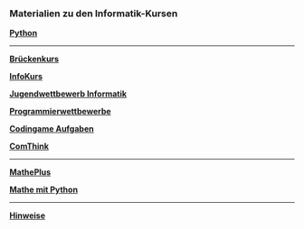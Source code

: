 ### Materialien zu den Informatik-Kursen


**[Python](https://github.com/ktheu/PythonLernen)**

---

**[Brückenkurs](https://github.com/ktheu/Brueckenkurs/blob/main/README.md)**

**[InfoKurs](https://github.com/ktheu/InfoKurs/blob/gh-pages/README.md)**

**[Jugendwettbewerb Informatik](https://ktheu.github.io/jwinf/)**

**[Programmierwettbewerbe](https://ktheu.github.io/Programmierwettbewerbe/)**
<!-- **[Programmierwettbewerbe](https://github.com/ktheu/Programmierwettbewerbe#readme)** -->

**[Codingame Aufgaben](https://github.com/ktheu/InfoKurs/blob/gh-pages/Codingame/codingame.md)**

**[ComThink](https://github.com/ktheu/comThink)**

---

**[MathePlus](https://ktheu.github.io/MathePlus/)**

<!-- **[Mathe mit Python](https://github.com/ktheu/MatheMitPython/blob/main/readme.md)** -->
**[Mathe mit Python]( https://ktheu.github.io/MatheMitPython/)**



---

**[Hinweise](https://github.com/ktheu/InfoKurs/blob/gh-pages/hinweise.md)**



